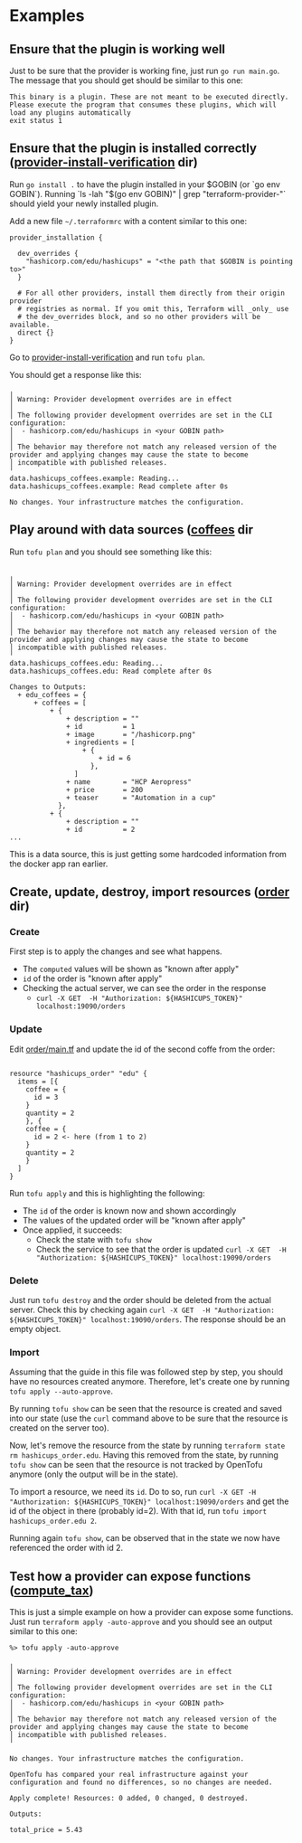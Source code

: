 # Examples

## Ensure that the plugin is working well
Just to be sure that the provider is working fine, just run `go run main.go`. The message that you should get should be similar to this one:
```
This binary is a plugin. These are not meant to be executed directly.
Please execute the program that consumes these plugins, which will
load any plugins automatically
exit status 1
```

## Ensure that the plugin is installed correctly ([provider-install-verification](./examples/provider-install-verification) dir)
Run `go install .` to have the plugin installed in your $GOBIN (or `go env GOBIN`). Running `ls -lah "$(go env GOBIN)" | grep "terraform-provider-"` should yield your newly installed plugin.

Add a new file `~/.terraformrc` with a content similar to this one:
```
provider_installation {

  dev_overrides {
    "hashicorp.com/edu/hashicups" = "<the path that $GOBIN is pointing to>"
  }

  # For all other providers, install them directly from their origin provider
  # registries as normal. If you omit this, Terraform will _only_ use
  # the dev_overrides block, and so no other providers will be available.
  direct {}
}
```

Go to [provider-install-verification](./examples/provider-install-verification) and run `tofu plan`.

You should get a response like this:
```
╷
│ Warning: Provider development overrides are in effect
│
│ The following provider development overrides are set in the CLI configuration:
│  - hashicorp.com/edu/hashicups in <your GOBIN path>
│
│ The behavior may therefore not match any released version of the provider and applying changes may cause the state to become
│ incompatible with published releases.
╵
data.hashicups_coffees.example: Reading...
data.hashicups_coffees.example: Read complete after 0s

No changes. Your infrastructure matches the configuration.
```
## Play around with data sources ([coffees](./examples/coffees) dir
Run `tofu plan` and you should see something like this:
```

╷
│ Warning: Provider development overrides are in effect
│
│ The following provider development overrides are set in the CLI configuration:
│  - hashicorp.com/edu/hashicups in <your GOBIN path>
│
│ The behavior may therefore not match any released version of the provider and applying changes may cause the state to become
│ incompatible with published releases.
╵
data.hashicups_coffees.edu: Reading...
data.hashicups_coffees.edu: Read complete after 0s

Changes to Outputs:
  + edu_coffees = {
      + coffees = [
          + {
              + description = ""
              + id          = 1
              + image       = "/hashicorp.png"
              + ingredients = [
                  + {
                      + id = 6
                    },
                ]
              + name        = "HCP Aeropress"
              + price       = 200
              + teaser      = "Automation in a cup"
            },
          + {
              + description = ""
              + id          = 2
...
```

This is a data source, this is just getting some hardcoded information from the docker app ran earlier.
## Create, update, destroy, import resources ([order](./examples/order) dir)
### Create
First step is to apply the changes and see what happens.
* The `computed` values will be shown as "known after apply"
* `id` of the order is "known after apply"
* Checking the actual server, we can see the order in the response
  * `curl -X GET  -H "Authorization: ${HASHICUPS_TOKEN}" localhost:19090/orders`

### Update
Edit [order/main.tf](./order/main.tf) and update the id of the second coffe from the order:
```

resource "hashicups_order" "edu" {
  items = [{
    coffee = {
      id = 3
    }
    quantity = 2
    }, {
    coffee = {
      id = 2 <- here (from 1 to 2)
    }
    quantity = 2
    }
  ]
}
```

Run `tofu apply` and this is highlighting the following:
* The `id` of the order is known now and shown accordingly
* The values of the updated order will be "known after apply"
* Once applied, it succeeds:
  * Check the state with `tofu show`
  * Check the service to see that the order is updated `curl -X GET  -H "Authorization: ${HASHICUPS_TOKEN}" localhost:19090/orders`

### Delete
Just run `tofu destroy` and the order should be deleted from the actual server.
Check this by checking again `curl -X GET  -H "Authorization: ${HASHICUPS_TOKEN}" localhost:19090/orders`. The response should be an empty object.

### Import
Assuming that the guide in this file was followed step by step, you should have no resources created anymore.
Therefore, let's create one by running `tofu apply --auto-approve`.

By running `tofu show` can be seen that the resource is created and saved into our state (use the `curl` command above to be sure that the resource is created on the server too).

Now, let's remove the resource from the state by running `terraform state rm hashicups_order.edu`.
Having this removed from the state, by running `tofu show` can be seen that the resource is not tracked by OpenTofu anymore (only the output will be in the state).

To import a resource, we need its `id`. Do to so, run `curl -X GET -H "Authorization: ${HASHICUPS_TOKEN}" localhost:19090/orders` and get the id of the object in there (probably id=2).
With that id, run `tofu import hashicups_order.edu 2`.

Running again `tofu show`, can be observed that in the state we now have referenced the order with id 2.

## Test how a provider can expose functions ([compute_tax](./examples/compute_tax))
This is just a simple example on how a provider can expose some functions.
Just run `terraform apply -auto-approve` and you should see an output similar to this one:
```
%> tofu apply -auto-approve

╷
│ Warning: Provider development overrides are in effect
│
│ The following provider development overrides are set in the CLI configuration:
│  - hashicorp.com/edu/hashicups in <your GOBIN path>
│
│ The behavior may therefore not match any released version of the provider and applying changes may cause the state to become
│ incompatible with published releases.
╵

No changes. Your infrastructure matches the configuration.

OpenTofu has compared your real infrastructure against your configuration and found no differences, so no changes are needed.

Apply complete! Resources: 0 added, 0 changed, 0 destroyed.

Outputs:

total_price = 5.43                                                                                                                    
```


